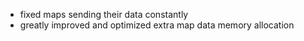 - fixed maps sending their data constantly
- greatly improved and optimized extra map data memory allocation